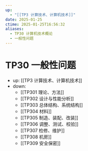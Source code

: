 ```yaml
---
up:
  - "[[TP3 计算技术、计算机技术]]"
date: 2025-01-25
ctime: 2025-01-25T16:56:32
aliases:
  - TP30 计算机技术概论
  - 一般性问题
---
```


# TP30 一般性问题

- up: [[TP3 计算技术、计算机技术]]
- down:	
	- [[TP301 理论、方法]]
	- [[TP302 设计与性能分析]]
	- [[TP303 总体结构、系统结构]]
	- [[TP304 材料]]
	- [[TP305 制造、装配、改装]]
	- [[TP306 调整、测试、校验]]
	- [[TP307 检修、维护]]
	- [[TP308 机房]]
	- [[TP309 安全保密]]
	
